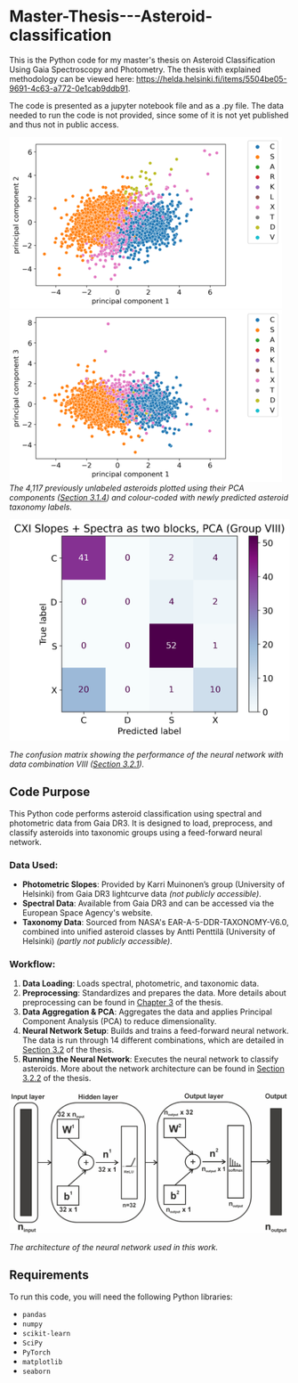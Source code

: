 # Master-Thesis---Asteroid-classification
This is the Python code for my master's thesis on Asteroid Classification Using Gaia Spectroscopy and Photometry. The thesis with explained methodology can be viewed here: https://helda.helsinki.fi/items/5504be05-9691-4c63-a772-0e1cab9ddb91.

The code is presented as a jupyter notebook file and as a .py file. The data needed to run the code is not provided, since some of it is not yet published and thus not in public access.

<img src="Figures/predictedpca1vs2.png" alt="PCA 1 vs 2" width="490"/> <img src="Figures/predictedpca1vs3.png" alt="PCA 1 vs 3" width="490"/>
*The 4,117 previously unlabeled asteroids plotted using their PCA components ([Section 3.1.4](https://helda.helsinki.fi/items/5504be05-9691-4c63-a772-0e1cab9ddb91)) and colour-coded with newly predicted asteroid taxonomy labels.*

<img src="Figures/confusmatrx.png" alt="The confusion matrix showing the performance of the neural network with data combination VIII." width="900" class="center"/>

*The confusion matrix showing the performance of the neural network with data combination VIII ([Section 3.2.1](https://helda.helsinki.fi/items/5504be05-9691-4c63-a772-0e1cab9ddb91)).*

## Code Purpose

This Python code performs asteroid classification using spectral and photometric data from Gaia DR3. It is designed to load, preprocess, and classify asteroids into taxonomic groups using a feed-forward neural network.

### Data Used:
- **Photometric Slopes**: Provided by Karri Muinonen’s group (University of Helsinki) from Gaia DR3 lightcurve data *(not publicly accessible)*.
- **Spectral Data**: Available from Gaia DR3 and can be accessed via the European Space Agency's website.
- **Taxonomy Data**: Sourced from NASA's EAR-A-5-DDR-TAXONOMY-V6.0, combined into unified asteroid classes by Antti Penttilä (University of Helsinki) *(partly not publicly accessible)*.

### Workflow:
1. **Data Loading**: Loads spectral, photometric, and taxonomic data.
2. **Preprocessing**: Standardizes and prepares the data. More details about preprocessing can be found in [Chapter 3](https://helda.helsinki.fi/items/5504be05-9691-4c63-a772-0e1cab9ddb91) of the thesis.
3. **Data Aggregation & PCA**: Aggregates the data and applies Principal Component Analysis (PCA) to reduce dimensionality.
4. **Neural Network Setup**: Builds and trains a feed-forward neural network. The data is run through 14 different combinations, which are detailed in [Section 3.2](https://helda.helsinki.fi/items/5504be05-9691-4c63-a772-0e1cab9ddb91) of the thesis.
5. **Running the Neural Network**: Executes the neural network to classify asteroids. More about the network architecture can be found in [Section 3.2.2](https://helda.helsinki.fi/items/5504be05-9691-4c63-a772-0e1cab9ddb91) of the thesis.
   
![The architecture of the neural network used in this work.](Figures/nnarchitecture.png)

*The architecture of the neural network used in this work.*

## Requirements

To run this code, you will need the following Python libraries:
- `pandas`
- `numpy`
- `scikit-learn`
- `SciPy`
- `PyTorch`
- `matplotlib`
- `seaborn`

